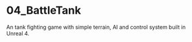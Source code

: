 # 04_BattleTank
An tank fighting game with simple terrain, AI and control system built in Unreal 4.
